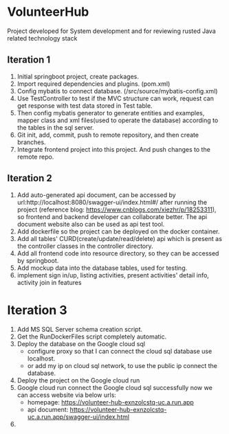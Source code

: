 # VolunteerHub
Project developed for System development and for reviewing rusted Java related technology stack
## Iteration 1
1. Initial springboot project, create packages.
2. Import required dependencies and plugins. (pom.xml)
3. Config mybatis to connect database. (/src/source/mybatis-config.xml)
4. Use TestController to test if the MVC structure can work, request can get response with test data stored in Test table.
5. Then config mybatis generator to generate entities and examples, mapper class and xml files(used to operate the database)
according to the tables in the sql server.
6. Git init, add, commit, push to remote repository, and then create branches.
7. Integrate frontend project into this project. And push changes to the remote repo.

## Iteration 2
1. Add auto-generated api document, can be accessed by url:http://localhost:8080/swagger-ui/index.html#/ after running the project
   (reference blog: https://www.cnblogs.com/xiezhr/p/18253311), so frontend and backend developer can collaborate better.
   The api document website also can be used as api test tool.
2. Add dockerfile so the project can be deployed on the docker container.
3. Add all tables' CURD(create/update/read/delete) api which is present as the controller classes in the controller directory.
4. Add all frontend code into resource directory, so they can be accessed by springboot.
5. Add mockup data into the database tables, used for testing.
6. implement sign in/up, listing activities, present activities' detail info, activity join in features

# Iteration 3
1. Add MS SQL Server schema creation script.
2. Get the RunDockerFiles script completely automatic.
3. Deploy the database on the Google cloud sql
   - configure proxy so that I can connect the cloud sql database use localhost.
   - or add my ip on cloud sql network, to use the public ip connect the database.
4. Deploy the project on the Google cloud run 
5. Google cloud run connect the Google cloud sql successfully
   now we can access website via below urls:
   - homepage: https://volunteer-hub-exnzolcstq-uc.a.run.app
   - api document: https://volunteer-hub-exnzolcstq-uc.a.run.app/swagger-ui/index.html
6. 
